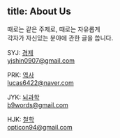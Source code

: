 title: About Us
------------------------------------
<!-- en-US:+ -->

때로는 같은 주제로, 때로는 자유롭게 <br>각자가 자신있는 분야에 관한 글을 씁니다.

SYJ: <a href="#/archive/category/yoonjae">경제</a><br>
yjshin0907@gmail.com

PRK: <a href="#/archive/category/lucaspark">역사</a><br>
lucas6422@naver.com

JYK: <a href="#/archive/category/jinkim">뇌과학</a><br>
b9words@gmail.com

HJK: <a href="#/archive/category/panopticon">철학</a><br>
opticon94@gmail.com
